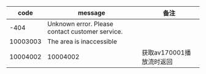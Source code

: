 | code     | message                                         | 备注               |
|----------|-------------------------------------------------|------------------|
| -404     | Unknown error. Please contact customer service. |                  |
| 10003003 | The area is inaccessible                        |                  |
| 10004002 | 10004002                                        | 获取av170001播放流时返回 |